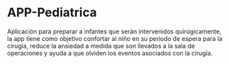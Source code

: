 # APP-Pediatrica
Aplicación para preparar a infantes que serán intervenidos quirúgicamente, la app tiene como objetivo confortar al niño en su  periodo de espera para la cirugía, reduce la ansiedad a medida que son llevados a la sala de operaciones y ayuda a que olviden los eventos asociados con la cirugía. 

